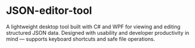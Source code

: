# JSON-editor-tool
A lightweight desktop tool built with C# and WPF for viewing and editing structured JSON data. Designed with usability and developer productivity in mind — supports keyboard shortcuts and safe file operations.
